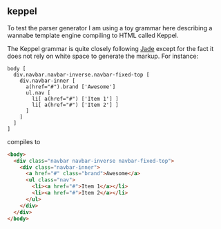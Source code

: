 ## keppel

To test the parser generator I am using a toy grammar here describing a wannabe template engine compiling to HTML called Keppel.

The Keppel grammar is quite closely following [Jade](http://jade-lang.com/) except for the fact it does not rely on white space to generate the markup. For instance:

```
body [
  div.navbar.navbar-inverse.navbar-fixed-top [
    div.navbar-inner [
      a(href="#").brand ['Awesome']
      ul.nav [
        li[ a(href="#") ['Item 1'] ]
        li[ a(href="#") ['Item 2'] ]
      ]
    ]
  ]
]
```

compiles to

```html
<body>
  <div class="navbar navbar-inverse navbar-fixed-top">
    <div class="navbar-inner">
      <a href="#" class="brand">Awesome</a>
      <ul class="nav">
        <li><a href="#">Item 1</a></li>
        <li><a href="#">Item 2</a></li>
      </ul>
    </div>
  </div>
</body>
```
